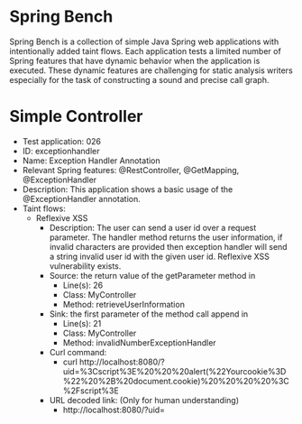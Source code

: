 # Spring Bench

Spring Bench is a collection of simple Java Spring web applications with intentionally added taint flows. 
Each application tests a limited number of Spring features that have dynamic behavior when the application is executed. 
These dynamic features are challenging for static analysis writers especially for the task of constructing a sound and precise call graph.   


# Simple Controller

* Test application: 026
* ID: exceptionhandler
* Name: Exception Handler Annotation
* Relevant Spring features: @RestController, @GetMapping, @ExceptionHandler
* Description: This application shows a basic usage of the @ExceptionHandler annotation. 
* Taint flows: 
  * Reflexive XSS
    * Description: The user can send a user id over a request parameter. The handler method returns the user information, if invalid characters are provided then exception handler will send a string invalid user id with the given user id. Reflexive XSS vulnerability exists.  
    * Source: the return value of the getParameter method in 
        * Line(s): 26
        * Class: MyController
        * Method: retrieveUserInformation
    * Sink: the first parameter of the method call append in
        * Line(s): 21
        * Class: MyController
        * Method: invalidNumberExceptionHandler
    * Curl command: 
        * curl http://localhost:8080/?uid=%3Cscript%3E%20%20%20alert(%22Yourcookie%3D%22%20%2B%20document.cookie)%20%20%20%20%3C%2Fscript%3E
    * URL decoded link: (Only for human understanding)
        * http://localhost:8080/?uid=<script>   alert("Yourcookie=" + document.cookie)    </script>


